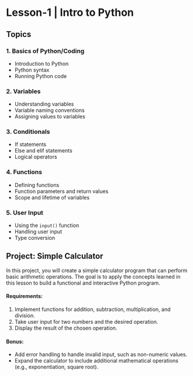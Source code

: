 # Lesson-1 | Intro to Python

## Topics

### 1. Basics of Python/Coding
   - Introduction to Python
   - Python syntax
   - Running Python code

### 2. Variables
   - Understanding variables
   - Variable naming conventions
   - Assigning values to variables

### 3. Conditionals
   - If statements
   - Else and elif statements
   - Logical operators

### 4. Functions
   - Defining functions
   - Function parameters and return values
   - Scope and lifetime of variables

### 5. User Input
   - Using the `input()` function
   - Handling user input
   - Type conversion

## Project: Simple Calculator

In this project, you will create a simple calculator program that can perform basic arithmetic operations. The goal is to apply the concepts learned in this lesson to build a functional and interactive Python program.

#### Requirements:

1. Implement functions for addition, subtraction, multiplication, and division.
2. Take user input for two numbers and the desired operation.
3. Display the result of the chosen operation.

#### Bonus:

- Add error handling to handle invalid input, such as non-numeric values.
- Expand the calculator to include additional mathematical operations (e.g., exponentiation, square root).
